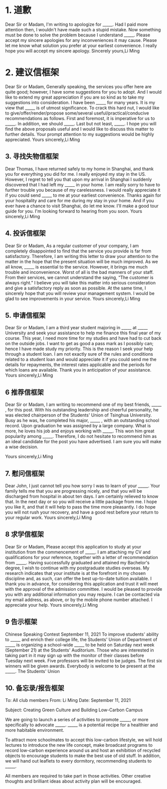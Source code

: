 # 1. 道歉
Dear Sir or Madam,
I'm writing to apologize for _____. Had I paid more attention then, I wouldn't have made such a stupid mistake.
Now something must be done to solve the problem because I understand _____. Please accept my sincere apologies for any inconveniences it may cause.
Please let me know what solution you prefer at your earliest convenience. I really hope you will accept my sincere apology.
Sincerely yours,Li Ming


# 2. 建议信框架
Dear Sir or Madam,
Generally speaking, the services you offer here are quite good; however, I have some suggestions for you to adopt. And I would like to extend my great appreciation if you are so kind as to take my suggestions into consideration.
I have been _____ for many years. It is my view that _____ is of utmost significance.
To crack this hard nut, I would like to give/offer/render/propose some/several useful/practical/conducive recommendations as follows. First and foremost, it is imperative for us to _____. In addition, we should _____. Last but not least, _____.
I hope you will find the above proposals useful and I would like to discuss this matter to further details. Your prompt attention to my suggestions would be highly appreciated.
Yours sincerely,Li Ming


## 3. 寻找失物信框架
Dear Thomas,
I have returned safely to my home in Shanghai, and thank you for everything you did for me. I really enjoyed my stay in the US.
However, I regret to tell you that upon my arrival in Shanghai I suddenly discovered that I had left my _____ in your home. I am really sorry to have to further trouble you because of my carelessness. I would really appreciate it if you could send _____ to me at your earliest convenience.
Thanks again for your hospitality and care for me during my stay in your home. And if you ever have a chance to visit Shanghai, do let me know. I'll make a good tour guide for you. I'm looking forward to hearing from you soon.
Yours sincerely,Li Ming


## 4. 投诉信框架
Dear Sir or Madam,
As a regular customer of your company, I am completely disappointed to find that the service you provide is far from satisfactory. Therefore, I am writing this letter to draw your attention to the matter in the hope that the present situation will be much improved.
As we all know, _____ is essential to the service. However, it brings me much trouble and inconvenience. Worst of all is the bad manners of your staff. From their services, we cannot understand the saying, “The customer is always right.”
I believe you will take this matter into serious consideration and give a satisfactory reply as soon as possible. At the same time, I sincerely hope that you will review your management system. I would be glad to see improvements in your service.
Yours sincerely,Li Ming

## 5. 申请信框架
Dear Sir or Madam,
I am a third year student majoring in _____ at _____ University and seek your assistance to help me finance this final year of my course.
This year, I need more time for my studies and have had to cut back on the outside jobs. I want to get as good a pass mark as I possibly can; hence I have made study my priority. This is the reason I seek your help through a student loan.
I am not exactly sure of the rules and conditions related to a student loan and would appreciate it if you could send me the details for repayments, the interest rates applicable and the periods for which loans are available. Thank you in anticipation of your assistance.
Yours sincerely,Li Ming


## 6 推荐信框架
Dear Sir or Madam,
I am writing to recommend one of my best friends, _____ , for this post. With his outstanding leadership and cheerful personality, he was elected chairperson of the Students' Union of Tsinghua University.
Busy as he was, he completed his major, _____ , with an outstanding school record. Upon graduation he was assigned by a large company. What is more, he loves his job and enjoys working with _____. This won him great popularity among _____.
Therefore, I do not hesitate to recommend him as an ideal candidate for the post you have advertised. I am sure you will make a wise decision.

Yours sincerely,Li Ming

## 7. 慰问信框架
Dear John,
I just cannot tell you how sorry I was to learn of your _____. Your family tells me that you are progressing nicely, and that you will be discharged from hospital in about ten days. I am certainly relieved to know that.
In the next day or so you will receive a little package from me. I hope you like it, and that it will help to pass the time more pleasantly.
I do hope you will not rush your recovery, and have a good rest before your return to your regular work.
Yours sincerely,Li Ming


## 8 求学信框架
Dear Sir or Madam,
Please accept this application to study at your institution from the commencement of _____. I am attaching my CV and qualifications for your reference, together with a letter of recommendation from _____.
Having successfully graduated and attained my Bachelor's degree, I wish to continue with my postgraduate studies overseas. My research indicates that your institute is at the forefront in my chosen discipline and, as such, can offer the best up-to-date tuition available. I thank you in advance, for considering this application and trust it will meet with the approval of the admission committee.
I would be pleased to provide you with any additional information you may require. I can be contacted via my email address, as above, or by the mobile phone number attached. I appreciate your help.
Yours sincerely,Li Ming

## 9 告示框架
Chinese Speaking Contest
September 11, 2021
To improve students' ability to _____ and enrich their college life, the Students' Union of Department of _____ is organizing a school-wide _____ to be held on Saturday next week (September 21) at the Students' Auditorium. Those who are interested in taking part in it may sign up with the monitor of their classes before Tuesday next week. Five professors will be invited to be judges. The first six winners will be given awards. Everybody is welcome to be present at the _____.
The Students' Union

## 10. 备忘录/报告框架
To: All club members
From: Li Ming
Date: September 11, 2021

Subject: Creating Green Culture and Building Low-Carbon Campus

We are going to launch a series of activities to promote _____, or more specifically to advocate _____. _____ is a potential recipe for a healthier and more habitable environment.

To attract more schoolmates to accept this low-carbon lifestyle, we will hold lectures to introduce the new life concept, make broadcast programs to record low-carbon experience around us and host an exhibition of recycled objects to encourage students to make the best use of old stuff. In addition, we will hand out leaflets to every dormitory, recommending students to _____.

All members are required to take part in those activities. Other creative thoughts and brilliant ideas about activity plan will be encouraged.